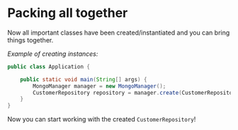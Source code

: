 # Packing all together

Now all important classes have been created/instantiated and you can bring things together.

_Example of creating instances:_

```java
public class Application {

    public static void main(String[] args) {
        MongoManager manager = new MongoManager();
        CustomerRepository repository = manager.create(CustomerRepository.class);
    }
}
```

Now you can start working with the created `CustomerRepository`!
